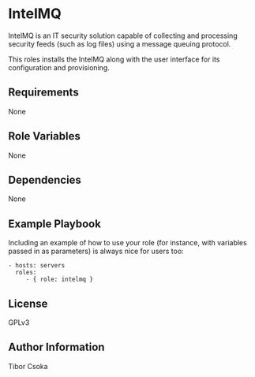 IntelMQ
=========

IntelMQ is an IT security solution capable of collecting and processing security feeds (such as log files) using a message queuing protocol.

This roles installs the IntelMQ along with the user interface for its configuration and provisioning.

Requirements
------------

None

Role Variables
--------------

None

Dependencies
------------

None

Example Playbook
----------------

Including an example of how to use your role (for instance, with variables passed in as parameters) is always nice for users too:

    - hosts: servers
      roles:
         - { role: intelmq }

License
-------

GPLv3

Author Information
------------------

Tibor Csoka
